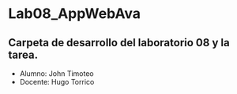 # Lab08_AppWebAva
## Carpeta de desarrollo del laboratorio 08 y la tarea.
- Alumno: John Timoteo
- Docente: Hugo Torrico
